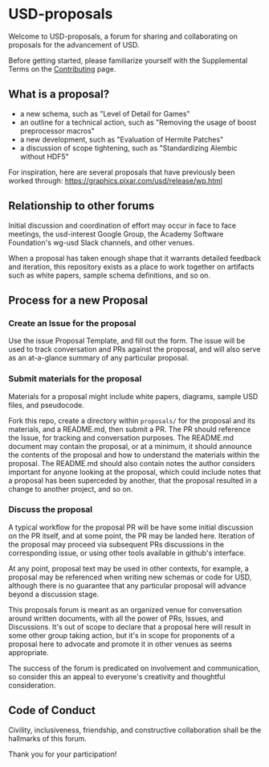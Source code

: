 # USD-proposals

Welcome to USD-proposals, a forum for sharing and collaborating on proposals for the advancement of USD.

Before getting started, please familiarize yourself with the Supplemental Terms on the [Contributing](https://graphics.pixar.com/usd/dev/contributing_to_usd.html) page.

## What is a proposal?

- a new schema, such as "Level of Detail for Games"
- an outline for a technical action, such as "Removing the usage of boost preprocessor macros"
- a new development, such as "Evaluation of Hermite Patches"
- a discussion of scope tightening, such as "Standardizing Alembic without HDF5"

For inspiration, here are several proposals that have previously been worked through: https://graphics.pixar.com/usd/release/wp.html

## Relationship to other forums

Initial discussion and coordination of effort may occur in face to face meetings, the usd-interest Google Group, the Academy Software Foundation's wg-usd Slack channels, and other venues. 

When a proposal has taken enough shape that it warrants detailed feedback and iteration, this repository exists as a place to work together on artifacts such as white papers, sample schema definitions, and so on.

## Process for a new Proposal

### Create an Issue for the proposal

Use the issue Proposal Template, and fill out the form. The issue will be used to track conversation and PRs against the proposal, and will also serve as an at-a-glance summary of any particular proposal.

### Submit materials for the proposal

Materials for a proposal might include white papers, diagrams, sample USD files, and pseudocode. 

Fork this repo, create a directory within `proposals/` for the proposal and its materials, and a README.md, then submit a PR. The PR should reference the Issue, for tracking and conversation purposes. The README.md document may contain the proposal, or at a minimum, it should announce the contents of the proposal and how to understand the materials within the proposal. The README.md should also contain notes the author considers important for anyone looking at the proposal, which could include notes that a proposal has been superceded by another, that the proposal resulted in a change to another project, and so on.

### Discuss the proposal

A typical workflow for the proposal PR will be have some initial discussion on the PR itself, and at some point, the PR may be landed here. Iteration of the proposal may proceed via subsequent PRs discussions in the corresponding issue, or using other tools available in github's interface.

At any point, proposal text may be used in other contexts, for example, a proposal may be referenced when writing new schemas or code for USD, although there is no guarantee that any particular proposal will advance beyond a discussion stage.

This proposals forum is meant as an organized venue for conversation around written documents, with all the power of PRs, Issues, and Discussions. It's out of scope to declare that a proposal here will result in some other group taking action, but it's in scope for proponents of a proposal here to advocate and promote it in other venues as seems appropriate. 

The success of the forum is predicated on involvement and communication, so consider this an appeal to everyone's creativity and thoughtful consideration.

## Code of Conduct

Civility, inclusiveness, friendship, and constructive collaboration shall be the hallmarks of this forum.

Thank you for your participation!
